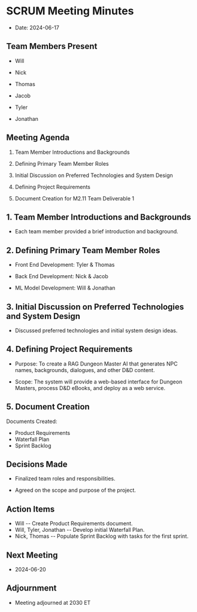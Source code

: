 # SCRUM Meeting Minutes

- Date: 2024-06-17

## Team Members Present

- Will

- Nick

- Thomas

- Jacob

- Tyler

- Jonathan

## Meeting Agenda

1. Team Member Introductions and Backgrounds

2. Defining Primary Team Member Roles

3. Initial Discussion on Preferred Technologies and System Design

4. Defining Project Requirements

5. Document Creation for M2.11 Team Deliverable 1

## 1. Team Member Introductions and Backgrounds

- Each team member provided a brief introduction and background.

## 2. Defining Primary Team Member Roles

- Front End Development: Tyler & Thomas

- Back End Development: Nick & Jacob

- ML Model Development: Will & Jonathan

## 3. Initial Discussion on Preferred Technologies and System Design

- Discussed preferred technologies and initial system design ideas.

## 4. Defining Project Requirements

- Purpose: To create a RAG Dungeon Master AI that generates NPC names,
  backgrounds, dialogues, and other D&D content.

- Scope: The system will provide a web-based interface for Dungeon Masters,
  process D&D eBooks, and deploy as a web service.

## 5. Document Creation

Documents Created:

- Product Requirements
- Waterfall Plan
- Sprint Backlog

## Decisions Made

- Finalized team roles and responsibilities.

- Agreed on the scope and purpose of the project.

## Action Items

- Will -- Create Product Requirements document.
- Will, Tyler, Jonathan -- Develop initial Waterfall Plan.
- Nick, Thomas -- Populate Sprint Backlog with tasks for the first sprint.

## Next Meeting

- 2024-06-20

## Adjournment

- Meeting adjourned at 2030 ET
